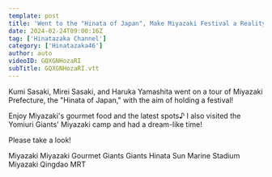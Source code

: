 ```yaml
---
template: post
title: 'Went to the "Hinata of Japan", Make Miyazaki Festival a Reality! [Miyazaki Gourmet]'
date: 2024-02-24T09:00:16Z
tag: ['Hinatazaka Channel']
category: ['Hinatazaka46']
author: auto 
videoID: GQXGNHozaRI
subTitle: GQXGNHozaRI.vtt
---
```

Kumi Sasaki, Mirei Sasaki, and Haruka Yamashita went on a tour of Miyazaki Prefecture, the "Hinata of Japan," with the aim of holding a festival!

Enjoy Miyazaki's gourmet food and the latest spots♪
I also visited the Yomiuri Giants' Miyazaki camp and had a dream-like time!

Please take a look!

Miyazaki Miyazaki Gourmet Giants Giants Hinata Sun Marine Stadium Miyazaki Qingdao MRT